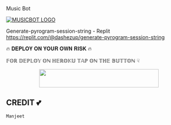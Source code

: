  Music Bot

[![MUSICBOT LOGO](https://telegra.ph/file/f50911b821563d74eaa55.jpg)](https://t.me/Murat_30_God )

Generate-pyrogram-session-string - Replit
https://replit.com/@dashezup/generate-pyrogram-session-string

🔥 𝐃𝐄𝐏𝐋𝐎𝐘 𝐎𝐍 𝐘𝐎𝐔𝐑 𝐎𝐖𝐍 𝐑𝐈𝐒𝐊 🔥

𝔽𝕆ℝ 𝔻𝔼ℙ𝕃𝕆𝕐 𝕆ℕ ℍ𝔼ℝ𝕆𝕂𝕌 𝕋𝔸ℙ 𝕆ℕ 𝕋ℍ𝔼 𝔹𝕌𝕋𝕋𝕆ℕ ☟︎︎︎


<p align="center"><a href="https://heroku.com/deploy?template=https://github.com/punithgowda/mysore-">
  <img src="https://img.shields.io/badge/Deploy%20To%20Heroku-aqua?style=flat&logo=heroku" width="325" height="50.100" /></a></p>


## CREDIT 💕
```
Manjeet
```

